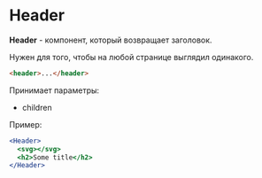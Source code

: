 # Header

**Header** - компонент, который возвращает заголовок.

Нужен для того, чтобы на любой странице выглядил одинакого.

```html
<header>...</header>
```

Принимает параметры:

- children

Пример:

```jsx
<Header>
  <svg></svg>
  <h2>Some title</h2>
</Header>
```
